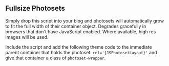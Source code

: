 Fullsize Photosets
------------------
Simply drop this script into your blog and photosets will automatically grow to fit the full width of their container object. Degrades gracefully in browsers that don't have JavaScript enabled. Where available, high res images will be used.

Include the script and add the following theme code to the immediate parent container that holds the photoset: `rel='{JSPhotosetLayout}'` and give that container a class of `photoset-wrapper`.